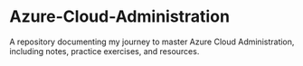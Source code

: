 # Azure-Cloud-Administration
A repository documenting my journey to master Azure Cloud Administration, including notes, practice exercises, and resources.
